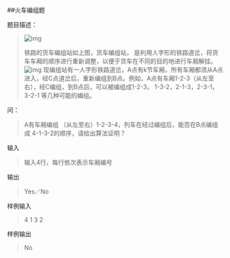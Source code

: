 ##火车编组题

题目描述：
>![img](https://cdn.acmcoder.com/client/files/file_jlevnn5w.png)
>
>铁路的货车编组站如上图，货车编组站， 是利用人字形的铁路道岔，将货车车厢的顺序进行重新调整，以便于货车在不同的目的地进行车厢解挂。
>![img](https://cdn.acmcoder.com/client/files/file_jlevnuys.png)
>现编组站有一人字形铁路道岔，A点有k节车厢，所有车厢都须从A点进入，经C点道岔后，重新编组到B点。例如，A点有车厢1-2-3（从左至右），经C编组，到B点后，可以被编组成1-2-3， 1-3-2，2-1-3，2-3-1，3-2-1 等几种可能的编组。

问：
>A有车厢编组 （从左至右）1-2-3-4，列车在经过编组后，能否在B点编组成 4-1-3-2的顺序，请给出算法证明？

输入
>输入4行，每行依次表示车厢编号

输出
>Yes／No

样例输入
>4
1
3
2

样例输出

>No

